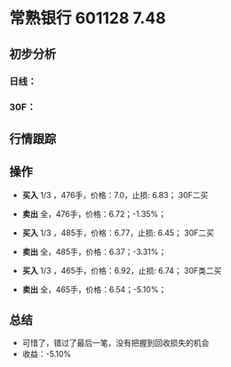 # 常熟银行 601128 7.48
## 初步分析
### 日线：
  
### 30F：
  
## 行情跟踪
  
## 操作
  - **买入** 1/3 ，476手，价格：7.0，止损: 6.83； 30F二买
  - **卖出** 全，476手，价格：6.72；-1.35%；

  - **买入** 1/3 ，485手，价格：6.77，止损: 6.45； 30F二买
  - **卖出** 全，485手，价格：6.37；-3.31%；

  - **买入** 1/3 ，465手，价格：6.92，止损: 6.74； 30F类二买
  - **卖出** 全，465手，价格：6.54；-5.10%；

## 总结
  - 可惜了，错过了最后一笔，没有把握到回收损失的机会
  - 收益：-5.10%